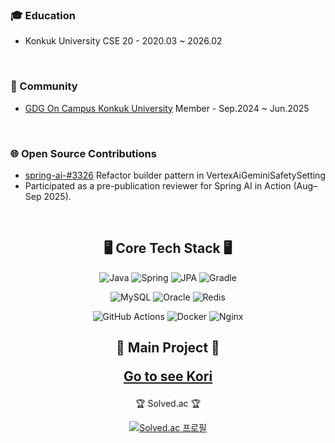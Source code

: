 <h3> 🎓 Education  </h3>

* Konkuk University CSE 20 - 2020.03 ~ 2026.02

<br />

<h3> 🤝 Community  </h3>

* [GDG On Campus Konkuk University](https://gdg.community.dev/gdg-on-campus-konkuk-university-seoul-south-korea/) Member - Sep.2024 ~ Jun.2025
<br />

<h3> 🌐 Open Source Contributions  </h3>

* [spring-ai-#3326](https://github.com/spring-projects/spring-ai/pull/3326#issuecomment-2911356510) Refactor builder pattern in VertexAiGeminiSafetySetting 
* Participated as a pre-publication reviewer for Spring AI in Action (Aug–Sep 2025).

<br />



<div align="center">
<h2>🖥️ Core Tech Stack 🖥️</h2>
</div>
<div align="center">
  
![Java](https://img.shields.io/badge/Java-007396?style=flat-square&logo=java&logoColor=white)
![Spring](https://img.shields.io/badge/Spring-6DB33F?style=flat-square&logo=spring&logoColor=white)
![JPA](https://img.shields.io/badge/JPA-59666C?style=flat-square&logo=Hibernate&logoColor=white)
![Gradle](https://img.shields.io/badge/Gradle-02303A?style=flat-square&logo=Gradle&logoColor=white)
</div>
<div align="center">
  
![MySQL](https://img.shields.io/badge/MySQL-4479A1?style=flat-square&logo=mysql&logoColor=white)
![Oracle](https://img.shields.io/badge/Oracle-F80000?style=flat-square&logo=oracle&logoColor=white)
![Redis](https://img.shields.io/badge/Redis-DC382D?style=flat-square&logo=redis&logoColor=white)
</div>
<div align="center">
  
![GitHub Actions](https://img.shields.io/badge/GitHub_Actions-2088FF?style=flat-square&logo=github-actions&logoColor=white)
![Docker](https://img.shields.io/badge/Docker-2496ED?style=flat-square&logo=docker&logoColor=white)
![Nginx](https://img.shields.io/badge/Nginx-269539?style=flat-square&logo=nginx&logoColor=white)
</div>
<h2 align="center">
  <p>🌟 Main Project 🌟</p>
  <p><a href="https://www.koritravel.com" target="_blank">Go to see Kori</a></p>
</h2>
<div align="center">
🏆 Solved.ac 🏆
</div>

<div align="center">

[![Solved.ac 프로필](http://mazassumnida.wtf/api/v2/generate_badge?boj=kkcomputer)](https://solved.ac/kkcomputer)
</div>
